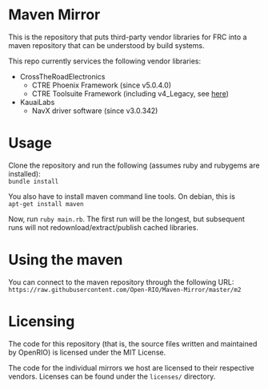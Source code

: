 Maven Mirror
===
This is the repository that puts third-party vendor libraries for FRC into a maven repository that can be understood by build systems.

This repo currently services the following vendor libraries:
- CrossTheRoadElectronics
    - CTRE Phoenix Framework (since v5.0.4.0)
    - CTRE Toolsuite Framework (including v4_Legacy, see [here](https://www.chiefdelphi.com/forums/showthread.php?threadid=161407))
- KauaiLabs
    - NavX driver software (since v3.0.342)

# Usage
Clone the repository and run the following (assumes ruby and rubygems are installed):   
`bundle install`

You also have to install maven command line tools. On debian, this is  
`apt-get install maven`

Now, run `ruby main.rb`. The first run will be the longest, but subsequent runs will not redownload/extract/publish cached libraries.

# Using the maven
You can connect to the maven repository through the following URL:
`https://raw.githubusercontent.com/Open-RIO/Maven-Mirror/master/m2`

# Licensing
The code for this repository (that is, the source files written and maintained by OpenRIO) is licensed under the MIT License.

The code for the individual mirrors we host are licensed to their respective vendors. Licenses can be found under the `licenses/` directory.
